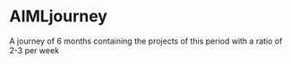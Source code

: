 # AIMLjourney
A journey of 6 months containing the projects of this period with a ratio of 2-3 per week
